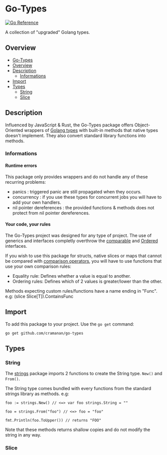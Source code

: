 # Go-Types

[![Go Reference](https://pkg.go.dev/badge/github.com/cramanan/go-types.svg)](https://pkg.go.dev/github.com/cramanan/go-types)

A collection of "upgraded" Golang types.

## Overview

-   [Go-Types](#go-types)
-   [Overview](#overview)
-   [Description](#description)
    -   [Informations](#informations)
-   [Import](#import)
-   [Types](#types)
    -   [String](#string)
    -   [Slice](#slice)

## Description

Influenced by JavaScript & Rust, the Go-Types package offers Object-Oriented wrappers of [Golang types](https://go.dev/ref/spec#Types) with built-in methods that native types doesn't implement.
They also convert standard library functions into methods.

### Informations

#### Runtime errors

This package only provides wrappers and do not handle any of these recurring problems:

-   panics : triggered panic are still propagated when they occurs.
-   concurrency : if you use these types for concurrent jobs you will have to add your own handlers.
-   nil pointer dereferences : the provided functions & methods does not protect from nil pointer dereferences.

#### Your code, your rules

The Go-Types project was designed for any type of project. The use of generics and interfaces completly overthrow the [comparable](https://go.dev/blog/comparable) and [Ordered](https://pkg.go.dev/constraints#Ordered) interfaces.

If you wish to use this package for structs, native slices or maps that cannot be compared with [comparison operators](https://go.dev/ref/spec#Comparison_operators), you will have to use functions that use your own comparison rules:

-   Equality rule: Defines whether a value is equal to another.
-   Ordering rules: Defines which of 2 values is greater/lower than the other.

Methods expecting custom rules/functions have a name ending in "Func". e.g: (slice Slice[T]).ContainsFunc <!--add link that tracks line -->

## Import

To add this package to your project. Use the `go get` command:

```
go get github.com/cramanan/go-types
```

## Types

### String

The [strings](/strings/strings.go) package imports 2 functions to create the String type. `New()` and `From()`. <!--add links that track lines-->

The String type comes bundled with every functions from the standard strings library as methods. e.g:

```golang
foo := strings.New() // <=> var foo strings.String = ""

foo = strings.From("foo") // <=> foo = "foo"

fmt.Println(foo.ToUpper()) // returns "FOO"
```

Note that these methods returns shallow copies and do not modify the string in any way.

### Slice
